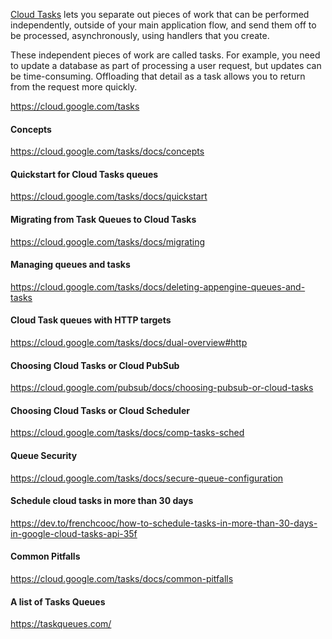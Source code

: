 [Cloud Tasks](https://cloud.google.com/tasks) lets you separate out pieces of work that can be performed independently, outside of your main application flow, and send them off to be processed, asynchronously, using handlers that you create.

These independent pieces of work are called tasks. For example, you need to update a database as part of processing a user request, but updates can be time-consuming. Offloading that detail as a task allows you to return from the request more quickly.

https://cloud.google.com/tasks

#### Concepts

https://cloud.google.com/tasks/docs/concepts

#### Quickstart for Cloud Tasks queues

https://cloud.google.com/tasks/docs/quickstart


#### Migrating from Task Queues to Cloud Tasks

https://cloud.google.com/tasks/docs/migrating

#### Managing queues and tasks


https://cloud.google.com/tasks/docs/deleting-appengine-queues-and-tasks

#### Cloud Task queues with HTTP targets

https://cloud.google.com/tasks/docs/dual-overview#http

#### Choosing Cloud Tasks or Cloud PubSub

https://cloud.google.com/pubsub/docs/choosing-pubsub-or-cloud-tasks

#### Choosing Cloud Tasks or Cloud Scheduler

https://cloud.google.com/tasks/docs/comp-tasks-sched

#### Queue Security

https://cloud.google.com/tasks/docs/secure-queue-configuration

#### Schedule cloud tasks in more than 30 days

https://dev.to/frenchcooc/how-to-schedule-tasks-in-more-than-30-days-in-google-cloud-tasks-api-35f

#### Common Pitfalls

https://cloud.google.com/tasks/docs/common-pitfalls

#### A list of Tasks Queues

https://taskqueues.com/